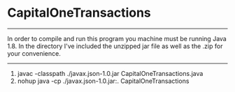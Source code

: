 # CapitalOneTransactions
****************************************************************

In order to compile and run this program you machine must be running
Java 1.8. In the directory I've included the unzipped jar file as 
well as the .zip for your convenience.

*****************************************************************

1. javac -classpath ./javax.json-1.0.jar CapitalOneTransactions.java
2. nohup java -cp ./javax.json-1.0.jar:. CapitalOneTransactions
